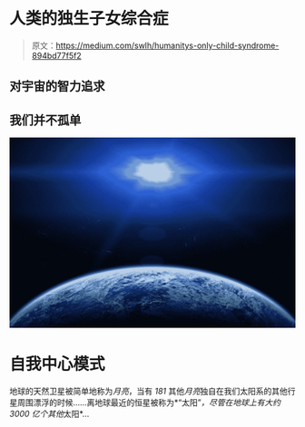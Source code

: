 # 人类的独生子女综合症

> 原文：<https://medium.com/swlh/humanitys-only-child-syndrome-894bd77f5f2>

## 对宇宙的智力追求

## 我们并不孤单

![](img/cfc8853c77aa1a8faf735a76acbf139c.png)

# 自我中心模式

地球的天然卫星被简单地称为*月亮*，当有 *181* 其他*月亮*独自在我们太阳系的其他行星周围漂浮的时候……离地球最近的恒星被称为*“太阳”*，尽管在地球上有大约 3000 亿个其他*太阳*…